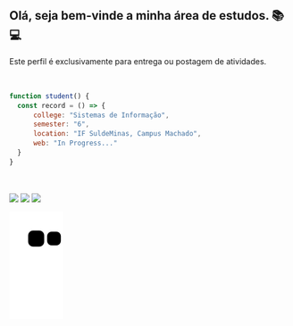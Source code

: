 ## Olá, seja bem-vinde a minha área de estudos. 📚💻
<p align="">Este perfil é exclusivamente para entrega ou postagem de atividades.</p>
<br>

```js
function student() {
  const record = () => {
      college: "Sistemas de Informação",
      semester: "6",
      location: "IF SuldeMinas, Campus Machado",
      web: "In Progress..."
  }
}
```
<br>
<!--
<h3 align="start">🌱 Ferramentas e Tecnologia:</h3>
<div align="start" style="display: inline_block">
  <img height="45cm" alt="html" src="https://cdn.jsdelivr.net/gh/devicons/devicon/icons/html5/html5-original.svg"/>
  <img height="45cm" alt="css" src="https://cdn.jsdelivr.net/gh/devicons/devicon/icons/css3/css3-original.svg"/>
  <img height="50cm" alt="bootstrap" src="https://cdn.jsdelivr.net/gh/devicons/devicon/icons/bootstrap/bootstrap-original.svg"/>
  
</div>
<br>

<h3 align="end">🌱 Aprendendo:</h3>
<div align="end" style="display: inline_block">
  <img height="50cm" alt="git" src="https://cdn.jsdelivr.net/gh/devicons/devicon/icons/git/git-original.svg"/>
  <img height="50cm" alt="react" src="https://cdn.jsdelivr.net/gh/devicons/devicon/icons/react/react-original.svg"/>
  <img height="50cm" alt="c" src="https://cdn.jsdelivr.net/gh/devicons/devicon/icons/c/c-original.svg"/>
  <img height="50cm" alt="java" src="https://cdn.jsdelivr.net/gh/devicons/devicon/icons/java/java-original.svg"/>
  <img height="50cm" alt="javascript" src="https://cdn.jsdelivr.net/gh/devicons/devicon/icons/javascript/javascript-original.svg"/>
  <img height="50cm" alt="mysql" src="https://cdn.jsdelivr.net/gh/devicons/devicon/icons/mysql/mysql-original.svg"/>
  <img height="50cm" alt="Sass" src="https://cdn.jsdelivr.net/gh/devicons/devicon/icons/sass/sass-original.svg"/>
  <img height="50cm" alt="typescript" src="https://cdn.jsdelivr.net/gh/devicons/devicon/icons/typescript/typescript-original.svg"/>
  <img height="50cm" alt="android" src="https://cdn.jsdelivr.net/gh/devicons/devicon/icons/android/android-original-wordmark.svg"/>
  <img height="60cm" alt="nodejs" src="https://cdn.jsdelivr.net/gh/devicons/devicon/icons/nodejs/nodejs-original-wordmark.svg"/>
</div>
<br>  
<br> -->
<br>
<div align="">
  <img height="110cm" src="https://github-readme-stats.vercel.app/api?username=1940039&show_icons=true&theme=midnight-purple&include_all_commits=true&count_private=true"/>
  <img height="110cm" src="https://github-readme-stats.vercel.app/api/top-langs/?username=1940039&layout=compact&langs_count=7&theme=midnight-purple"/>
  <img height="110cm" src="https://github-readme-streak-stats.herokuapp.com/?user=1940039&theme=midnight-purple&hide_border=true"/>
  
  ![Snake animation](https://github.com/1940039/1940039/blob/output/github-contribution-grid-snake.svg)
</div>

<br>
<!--
<h3>- 🤔 Como me encontrar:
